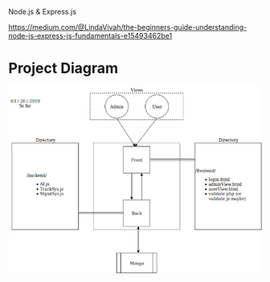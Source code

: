 Node.js & Express.js

https://medium.com/@LindaVivah/the-beginners-guide-understanding-node-js-express-js-fundamentals-e15493462be1


# Project Diagram

![project_diagram](/ProjectDiagram.png)
